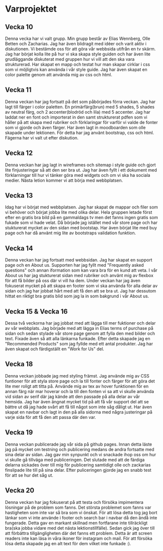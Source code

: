 # Varprojektet

## Vecka 10
Denna vecka har vi valt grupp. Min grupp består av Elias Wennberg, Olle Betten och Zacharias. Jag har även blidragit med idéer och varit aktiv i diskutionen. Vi bestämde oss för att göra vår webbsida utifrån en tv skärm. Jag har börjat kolla lite på hur vi ska skapa style guiden och har även lite grudläggande diskuterat med gruppen hur vi vill att den ska vara strukturerad. Har skapat en mapp och testat hur man skapar cirklar i css som vi möjligtvis kan använda i vår style guide. Jag har även skapat en color palette genom att använda mig av css och html.
## Vecka 11
Denna veckan har jag fortsatt på det som påbörjades förra veckan. Jag har lagt till färger i color paletten. En primärfärg(brun) med 5 shades, 5 shades av neutral färg, och 2 accenter(blodröd och lila) med 5 accenter. Jag har laddat ner en font och importerat in den samt strukturerat pdfen som vi håller på att skapa med rubriker och förklaringar för varför vi valde de fonter som vi gjorde och även färger. Har även lagt in moodboarden som olle skapade under lektionen. För detta har jag använt bootstrap, css och html. Fägerna har vi valt ut efter diskution.
## Vecka 12
Denna veckan har jag lagt in wireframes och sitemap i style guide och gjort lite finjusteringar så att den ser bra ut. Jag har även fyllt i ett dokument med förklarningar till hur vi tänker göra med widgets och om vi ska ha sociala medier. Nästa letion kommer vi att börja med webbplatsen.
## Vecka 13
Idag har vi börjat med webbplatsen. Jag har skapat de mappar och filer som vi behöver och börjat jobba lite med olika delar. Hela gruppen letade först efter en gratis bra bild på en gammaldags tv men det fanns ingen gratis som fukade som vi hade velat. Då började jag istället med vår store page och har stukturerat mycket av den sidan med bootstap. Har även börjat lite med buy page och har då använt mig lite av bootstraps validation funktion.

## Vecka 14
Denna veckan har jag fortsatt med webbsidan. Jag har skapat en support page och en About us. Supporten har jag fyllt med "Frequently asked questions" och annan iformation som kan vara bra för en kund att veta. I vår About us har jag stukturerat sidan med rubriker och använt mig av flexbox för att få bilder på oss där vi vill ha dem. Under veckan har jag även fokuserat mycket på att skapa en footer som vi ska använda för alla delar av sidan och jag har jobbat hårt med att få den att se bra ut. Jag har dessutom hittat en riktigt bra gratis blid som jag la in som bakgrund i vår About us.

## Vecka 15 & Vecka 16
Dessa två veckorna har jag jobbat med att lägga till mer fuktioner och delar av vår webbplats. Jag började med att lägga in Elias terms of purchase på sidan och sedan stylade vår store page genom att fylla den med bilder och text. Fixade även så att alla länkarna funkade. Efter detta skapade jag en "Recommended Products" som jag fyllde med ett antal produkter. Jag har även skapat och färdigställt en "Work for Us" del.

## Vecka 18
Denna veckan jobbade jag med styling främst. Jag använde mig av CSS funtioner för att styla store page och la till fonter och färger för att göra det lite mer roligt att titta på. Använde mig av tex av hover funktionen för en annan färg när mar hoverar och la till den fonten vi sa att vi skulle använda vid sidan av serif där jag kände att den passade på alla delar av vår hemsida. Jag har även ängnat mycket tid på att få vår support del att se bättre ut då jag hade svårt att få till något som inte såg dåligt ut. Har även skapat en navbar och lagt in den på alla sidorna med några justeringar på varje sida för att få den att passa där den var.

## Vecka 19 
Denna veckan publicerade jag vår sida på github pages. Innan detta läste jag på mycket om testning och publicering medans de andra fortsatte med sina delar av sidan. Jag gav min synpunkt och vi snackade ihop oss om hur vi skulle gå tillväga med publiceringen. Det slutade med att de färdiga delarna sickades över till mig för publicering samtidigt olle och zackarias finslipade lite till på sina delar. Efter puliceringen gjorde jag en snabb test för att se hur det såg ut.

## Vecka 20 
Denna veckan har jag fokuserat på att testa och försöka impimentera lösningar på de problem som fanns. Det största problemet som fanns var hastigheten som inte var så bra som vi önskat. För att lösa detta tog jag bort länkar som vi inte använde i footer och search bar i navbar då den ändå inte fungerade. Detta gav en markant skillnad men fortfarane inte tillräckligt bra(ska jobba vidare med det nästa lektionstillfälle). Sedan gick jag över till att förbättra tillgängligheten där det fanns ett problem. Detta är att screen readers inte kan läsa in våra ikoner för instagram och mail. För att försöka lösa detta skapade jag en alt text för dem vilket inte funkade :).



